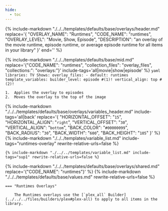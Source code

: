 ```yaml
---
hide:
  - toc
---
```

{%
    include-markdown "./../../templates/defaults/base/overlays/header.md"
    replace='{
        "OVERLAY_NAME": "Runtimes", 
        "CODE_NAME": "runtimes",
        "OVERLAY_LEVEL": "Movie, Show, Episode",
        "DESCRIPTION": "an overlay of the movie runtime, episode runtime, or average episode runtime for all items in your library"
    }'
    end='<!--rec-sub-->'
%}

{% 
    include-markdown "./../../templates/defaults/base/mid.md" 
    replace='{"CODE_NAME": "runtimes", "collection_files": "overlay_files", "collections:": "overlays:"}' 
    include-tags='all|movie|show|episode' 
%}
    ```yaml
    libraries:
      TV Shows:
        overlay_files:
          - default: runtimes
            template_variables:
              builder_level: episode #(1)!
              vertical_align: top #(2)!
    ```

    1.  Applies the overlay to episodes
    2.  Moves the overlay to the top of the image

{% 
    include-markdown "./../../templates/defaults/base/overlays/variables_header.md"
    include-tags='all|back'
    replace='{
        "HORIZONTAL_OFFSET": "`15`",
        "HORIZONTAL_ALIGN": "`right`",
        "VERTICAL_OFFSET": "`30`",
        "VERTICAL_ALIGN": "`bottom`",
        "BACK_COLOR": "`#00000099`",
        "BACK_RADIUS": "`30`",
        "BACK_WIDTH": "`600`",
        "BACK_HEIGHT": "`105`"
    }'
%}
    {%
        include-markdown "./../../templates/variable_list.md"
        include-tags="runtimes-overlay"
        rewrite-relative-urls=false
    %}

    {% include-markdown "./../../templates/variable_list.md" include-tags="sup1" rewrite-relative-urls=false %}

{% include-markdown "./../../templates/defaults/base/overlays/shared.md" replace='{"CODE_NAME": "runtimes"}' %}
{% include-markdown "./../../templates/defaults/base/values.md" rewrite-relative-urls=false %}

    === "Runtimes Overlays"
    
        The Runtimes overlays use the [`plex_all` Builder](../../../files/builders/plex#plex-all) to apply to all items in the library.

